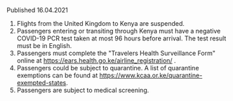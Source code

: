Published 16.04.2021 
1. Flights from the United Kingdom to Kenya are suspended.
2. Passengers entering or transiting through Kenya must have a negative COVID-19 PCR test taken at most 96 hours before arrival. The test result must be in English.
3. Passengers must complete the "Travelers Health Surveillance Form" online at <a href="https://ears.health.go.ke/airline_registration/">https://ears.health.go.ke/airline_registration/</a> .
4. Passengers could be subject to quarantine. A list of quarantine exemptions can be found at <a href="https://www.kcaa.or.ke/quarantine-exempted-states">https://www.kcaa.or.ke/quarantine-exempted-states</a>.
5. Passengers are subject to medical screening.

